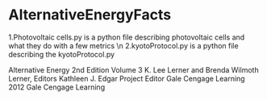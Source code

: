 # AlternativeEnergyFacts

1.Photovoltaic cells.py is a python file describing photovoltaic cells and what they do with a few metrics \n
2.kyotoProtocol.py is a python file describing the kyotoProtocol.py 




Alternative Energy 
2nd Edition Volume 3
K. Lee Lerner and Brenda Wilmoth Lerner, Editors
Kathleen J. Edgar Project Editor
Gale Cengage Learning 
2012 Gale Cengage Learning 

